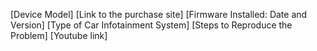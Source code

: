 [Device Model]
[Link to the purchase site]
[Firmware Installed: Date and Version]
[Type of Car Infotainment System]
[Steps to Reproduce the Problem]
[Youtube link]
